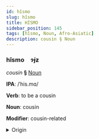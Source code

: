 ```yaml
---
id: hîsmo
slug: hîsmo
title: HİSMO
sidebar_position: 145
tags: [hîsmo, Noun, Afro-Asiatic]
description: cousin § Noun
---
```


### hîsmo&emsp;<span kind="abugida">ɂ́ɟƶ</span>

*cousin* **§** [Noun](../../tags/Noun)

**IPA**: /ˈhis.mɑ/

**Verb**: to be a cousin

**Noun**: cousin

**Modifier**: cousin-related

<details>
    <summary>Origin</summary>
    Neo-Aramaic, Assyrian ܚܸܙܡܵܐ ḥizmā [xiz.mɑː]<br/>
    <em>Afro-Asiatic Language Family</em>
</details>